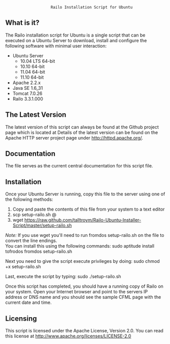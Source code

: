                         Railo Installation Script for Ubuntu

What is it?
-----------
The Railo installation script for Ubuntu is a single script that
can be executed on a Ubuntu Server to download, install and
configure the following software with minimal user interaction:

 * Ubuntu Server
   * 10.04 LTS 64-bit
   * 10.10 64-bit
   * 11.04 64-bit
   * 11.10 64-bit
 * Apache 2.2.x
 * Java SE 1.6_31
 * Tomcat 7.0.26
 * Railo 3.3.1.000


The Latest Version
------------------
The latest version of this script can always be found at the
Github project page which is located at 
Details of the latest version can be found on the Apache HTTP
server project page under http://httpd.apache.org/.


Documentation
-------------
The file serves as the current central documentation for this
script file.


Installation
------------
Once your Ubuntu Server is running, copy this file to the server
using one of the following methods:
 1. Copy and paste the contents of this file from your system to a text editor
 2. scp setup-railo.sh <ubuntu-username>@<server ip>
 3. wget https://raw.github.com/talltroym/Railo-Ubuntu-Installer-Script/master/setup-railo.sh

_Note:_ If you use wget you'll need to run fromdos setup-railo.sh on the file to convert the line endings.  
You can install this using the following commands:
 sudo aptitude install tofrodos
 fromdos setup-railo.sh

Next you need to give the script execute privileges by doing:
 sudo chmod +x setup-railo.sh

Last, execute the script by typing:
 sudo ./setup-railo.sh

Once this script has completed, you should have a running copy of Railo on your system.  Open your Internet browser and point to the servers IP address or DNS name and you should see the sample CFML page with the current date and time.


Licensing
---------
This script is licensed under the Apache License, Version 2.0.  You can
read this license at http://www.apache.org/licenses/LICENSE-2.0
